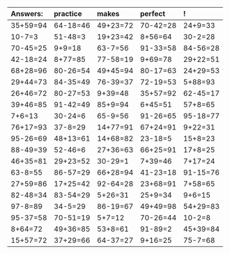| Answers: | practice | makes | perfect | ! |
| :--- | :--- | :--- | :--- | :--- |
| 35+59=94 | 64-18=46 | 49+23=72 | 70-42=28 | 24+9=33 | 
| 10-7=3 | 51-48=3 | 19+23=42 | 8+56=64 | 30-2=28 | 
| 70-45=25 | 9+9=18 | 63-7=56 | 91-33=58 | 84-56=28 | 
| 42-18=24 | 8+77=85 | 77-58=19 | 9+69=78 | 29+22=51 | 
| 68+28=96 | 80-26=54 | 49+45=94 | 80-17=63 | 24+29=53 | 
| 29+44=73 | 84-35=49 | 76-39=37 | 72-19=53 | 5+88=93 | 
| 26+46=72 | 80-27=53 | 9+39=48 | 35+57=92 | 62-45=17 | 
| 39+46=85 | 91-42=49 | 85+9=94 | 6+45=51 | 57+8=65 | 
| 7+6=13 | 30-24=6 | 65-9=56 | 91-26=65 | 95-18=77 | 
| 76+17=93 | 37-8=29 | 14+77=91 | 67+24=91 | 9+22=31 | 
| 95-26=69 | 48+13=61 | 14+68=82 | 23-18=5 | 15+8=23 | 
| 88-49=39 | 52-46=6 | 27+36=63 | 66+25=91 | 17+8=25 | 
| 46+35=81 | 29+23=52 | 30-29=1 | 7+39=46 | 7+17=24 | 
| 63-8=55 | 86-57=29 | 66+28=94 | 41-23=18 | 91-15=76 | 
| 27+59=86 | 17+25=42 | 92-64=28 | 23+68=91 | 7+58=65 | 
| 82-48=34 | 83-54=29 | 5+26=31 | 25+9=34 | 9+6=15 | 
| 97-8=89 | 34-5=29 | 86-19=67 | 49+49=98 | 54+29=83 | 
| 95-37=58 | 70-51=19 | 5+7=12 | 70-26=44 | 10-2=8 | 
| 8+64=72 | 49+36=85 | 53+8=61 | 91-89=2 | 45+39=84 | 
| 15+57=72 | 37+29=66 | 64-37=27 | 9+16=25 | 75-7=68 | 
